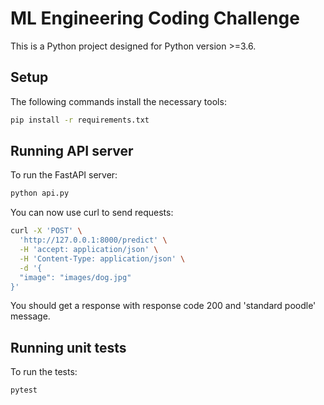 # ML Engineering Coding Challenge

This is a Python project designed for Python version >=3.6.

## Setup
The following commands install the necessary tools:
```bash
pip install -r requirements.txt
```

## Running API server
To run the FastAPI server:
```bash
python api.py
```

You can now use curl to send requests:
```bash
curl -X 'POST' \
  'http://127.0.0.1:8000/predict' \
  -H 'accept: application/json' \
  -H 'Content-Type: application/json' \
  -d '{
  "image": "images/dog.jpg"
}'
```

You should get a response with response code 200 and 'standard poodle' message.

## Running unit tests

To run the tests:
```bash
pytest
```